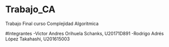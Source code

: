 # Trabajo_CA
 Trabajo Final curso Complejidad Algoritmica
 
 #Integrantes
-Victor Andres Orihuela Schanks, U20171D891
-Rodrigo Adrés López Takahashi, U201615003
